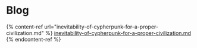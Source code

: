 # Blog

{% content-ref url="inevitability-of-cypherpunk-for-a-proper-civilization.md" %}
[inevitability-of-cypherpunk-for-a-proper-civilization.md](inevitability-of-cypherpunk-for-a-proper-civilization.md)
{% endcontent-ref %}
